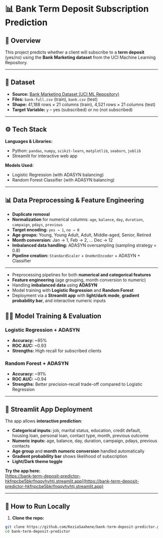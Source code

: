 # 📊 Bank Term Deposit Subscription Prediction

## 📌 Overview

This project predicts whether a client will subscribe to a **term deposit** (yes/no) using the **Bank Marketing dataset** from the UCI Machine Learning Repository.  


---

## 📂 Dataset

- **Source:** [Bank Marketing Dataset (UCI ML Repository)](https://archive.ics.uci.edu/ml/datasets/bank+marketing)  
- **Files:** `bank-full.csv` (train), `bank.csv` (test)  
- **Shape:** 41,188 rows × 21 columns (train), 4,521 rows × 21 columns (test)  
- **Target Variable:** `y` – yes (subscribed) or no (not subscribed)  

---

## ⚙️ Tech Stack

**Languages & Libraries:**  

- Python: `pandas`, `numpy`, `scikit-learn`, `matplotlib`, `seaborn`, `joblib`  
- Streamlit for interactive web app  

**Models Used:**  

- Logistic Regression (with ADASYN balancing)  
- Random Forest Classifier (with ADASYN balancing)  

---

## 📊 Data Preprocessing & Feature Engineering

- **Duplicate removal**  
- **Normalization** for numerical columns: `age`, `balance`, `day`, `duration`, `campaign`, `pdays`, `previous`  
- **Target encoding:** `yes → 1`, `no → 0`  
- **Age groups:** Young, Young Adult, Adult, Middle-aged, Senior, Retired  
- **Month conversion:** Jan → 1, Feb → 2, … Dec → 12  
- **Imbalanced data handling:** ADASYN oversampling (sampling strategy = 0.8)  
- **Pipeline creation:** `StandardScaler` + `OneHotEncoder` + ADASYN + Classifier  

---
- Preprocessing pipelines for both **numerical and categorical features**  
- **Feature engineering** (age grouping, month conversion to numeric)  
- Handling **imbalanced data** using **ADASYN**  
- Model training with **Logistic Regression** and **Random Forest**  
- Deployment via a **Streamlit app** with **light/dark mode**, **gradient probability bar**, and interactive numeric inputs  


## 🧑‍💻 Model Training & Evaluation

### Logistic Regression + ADASYN

- **Accuracy:** ~85%  
- **ROC AUC:** ~0.93  
- **Strengths:** High recall for subscribed clients  

### Random Forest + ADASYN

- **Accuracy:** ~91%  
- **ROC AUC:** ~0.94  
- **Strengths:** Better precision-recall trade-off compared to Logistic Regression  

---

## 🚀 Streamlit App Deployment

The app allows **interactive prediction**:  

- **Categorical inputs:** job, marital status, education, credit default, housing loan, personal loan, contact type, month, previous outcome  
- **Numeric inputs:** age, balance, day, duration, campaign, pdays, previous contacts  
- **Age group** and **month numeric conversion** handled automatically  
- **Gradient probability bar** shows likelihood of subscription  
- **Light/Dark theme toggle**  

**Try the app here:**  
[[https://bank-term-deposit-predictor-hkfnpcbe5bkrfnqqyhvhtj.streamlit.app](https://bank-term-deposit-predictor-hkfnpcbe5bkrfnqqyhvhtj.streamlit.app) ](https://bank-term-deposit-predictor-hkfnpcbe5bkrfnqqyhvhtj.streamlit.app) 

---

## 📝 How to Run Locally

1. **Clone the repo:**

```bash
git clone https://github.com/KeziaSaahene/bank-term-deposit-predictor.git
cd bank-term-deposit-predictor
